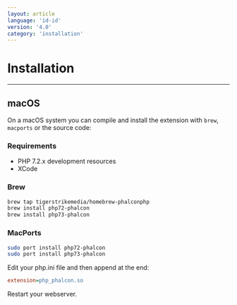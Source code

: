 ```yaml
---
layout: article
language: 'id-id'
version: '4.0'
category: 'installation'
---
```

# Installation

* * *

## macOS

On a macOS system you can compile and install the extension with `brew`, `macports` or the source code:

### Requirements

* PHP 7.2.x development resources
* XCode

<a name='installation-macos-brew'></a>

### Brew

```bash
brew tap tigerstrikemedia/homebrew-phalconphp
brew install php72-phalcon
brew install php73-phalcon
```

<a name='installation-macos-macports'></a>

### MacPorts

```bash
sudo port install php72-phalcon
sudo port install php73-phalcon
```

Edit your php.ini file and then append at the end:

```ini
extension=php_phalcon.so
```

Restart your webserver.